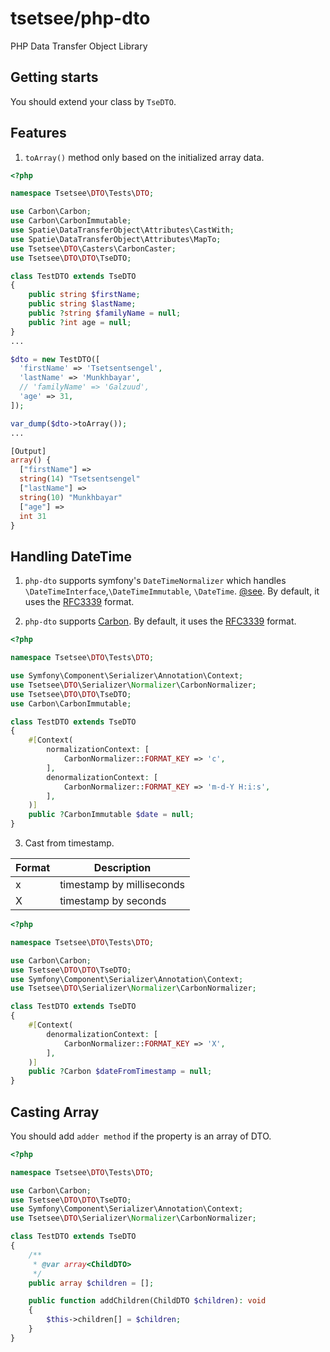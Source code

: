 # tsetsee/php-dto

PHP Data Transfer Object Library

## Getting starts
You should extend your class by `TseDTO`.

## Features
1. `toArray()` method only based on the initialized array data.

```php
<?php

namespace Tsetsee\DTO\Tests\DTO;

use Carbon\Carbon;
use Carbon\CarbonImmutable;
use Spatie\DataTransferObject\Attributes\CastWith;
use Spatie\DataTransferObject\Attributes\MapTo;
use Tsetsee\DTO\Casters\CarbonCaster;
use Tsetsee\DTO\DTO\TseDTO;

class TestDTO extends TseDTO
{
    public string $firstName;
    public string $lastName;
    public ?string $familyName = null;
    public ?int age = null;
}
...

$dto = new TestDTO([
  'firstName' => 'Tsetsentsengel',
  'lastName' => 'Munkhbayar',
  // 'familyName' => 'Galzuud',
  'age' => 31,
]);

var_dump($dto->toArray());
...

[Output]
array() {
  ["firstName"] =>
  string(14) "Tsetsentsengel"
  ["lastName"] =>
  string(10) "Munkhbayar"
  ["age"] =>
  int 31
}

```

## Handling DateTime
1. `php-dto` supports symfony's `DateTimeNormalizer` which handles `\DateTimeInterface`,`\DateTimeImmutable`, `\DateTime`. [@see](https://symfony.com/doc/current/serializer.html#serializer-context). By default, it uses the [RFC3339](https://tools.ietf.org/html/rfc3339#section-5.8) format.

2. `php-dto` supports [Carbon](https://carbon.nesbot.com/). By default, it uses the [RFC3339](https://tools.ietf.org/html/rfc3339#section-5.8) format.

  ```php
  <?php

  namespace Tsetsee\DTO\Tests\DTO;

  use Symfony\Component\Serializer\Annotation\Context;
  use Tsetsee\DTO\Serializer\Normalizer\CarbonNormalizer;
  use Tsetsee\DTO\DTO\TseDTO;
  use Carbon\CarbonImmutable;

  class TestDTO extends TseDTO
  {
      #[Context(
          normalizationContext: [
              CarbonNormalizer::FORMAT_KEY => 'c',
          ],
          denormalizationContext: [
              CarbonNormalizer::FORMAT_KEY => 'm-d-Y H:i:s',
          ],
      )]
      public ?CarbonImmutable $date = null;
  }
  ```
3. Cast from timestamp.

| Format | Description |
| ------ | ----------- |
|   x    | timestamp by milliseconds |
|   X    | timestamp by seconds |

```php
<?php

namespace Tsetsee\DTO\Tests\DTO;

use Carbon\Carbon;
use Tsetsee\DTO\DTO\TseDTO;
use Symfony\Component\Serializer\Annotation\Context;
use Tsetsee\DTO\Serializer\Normalizer\CarbonNormalizer;

class TestDTO extends TseDTO
{
    #[Context(
        denormalizationContext: [
            CarbonNormalizer::FORMAT_KEY => 'X',
        ],
    )]
    public ?Carbon $dateFromTimestamp = null;
}
```

## Casting Array

You should add `adder method` if the property is an array of DTO.

```php
<?php

namespace Tsetsee\DTO\Tests\DTO;

use Carbon\Carbon;
use Tsetsee\DTO\DTO\TseDTO;
use Symfony\Component\Serializer\Annotation\Context;
use Tsetsee\DTO\Serializer\Normalizer\CarbonNormalizer;

class TestDTO extends TseDTO
{
    /**
     * @var array<ChildDTO>
     */
    public array $children = [];

    public function addChildren(ChildDTO $children): void
    {
        $this->children[] = $children;
    }
}
```
